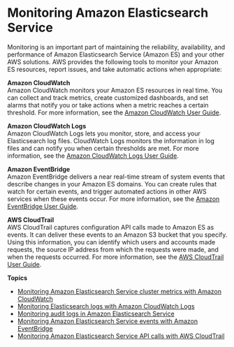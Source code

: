 # Monitoring Amazon Elasticsearch Service<a name="monitoring-es"></a>

Monitoring is an important part of maintaining the reliability, availability, and performance of Amazon Elasticsearch Service \(Amazon ES\) and your other AWS solutions\. AWS provides the following tools to monitor your Amazon ES resources, report issues, and take automatic actions when appropriate:

**Amazon CloudWatch**  
Amazon CloudWatch monitors your Amazon ES resources in real time\. You can collect and track metrics, create customized dashboards, and set alarms that notify you or take actions when a metric reaches a certain threshold\. For more information, see the [Amazon CloudWatch User Guide](https://docs.aws.amazon.com/AmazonCloudWatch/latest/monitoring/)\.

**Amazon CloudWatch Logs**  
Amazon CloudWatch Logs lets you monitor, store, and access your Elasticsearch log files\. CloudWatch Logs monitors the information in log files and can notify you when certain thresholds are met\. For more information, see the [Amazon CloudWatch Logs User Guide](https://docs.aws.amazon.com/AmazonCloudWatch/latest/logs/)\.

**Amazon EventBridge**  
Amazon EventBridge delivers a near real\-time stream of system events that describe changes in your Amazon ES domains\. You can create rules that watch for certain events, and trigger automated actions in other AWS services when these events occur\. For more information, see the [Amazon EventBridge User Guide](https://docs.aws.amazon.com/eventbridge/latest/userguide/)\.

**AWS CloudTrail**  
AWS CloudTrail captures configuration API calls made to Amazon ES as events\. It can deliver these events to an Amazon S3 bucket that you specify\. Using this information, you can identify which users and accounts made requests, the source IP address from which the requests were made, and when the requests occurred\. For more information, see the [AWS CloudTrail User Guide](https://docs.aws.amazon.com/awscloudtrail/latest/userguide/)\.

**Topics**
+ [Monitoring Amazon Elasticsearch Service cluster metrics with Amazon CloudWatch](es-managedomains-cloudwatchmetrics.md)
+ [Monitoring Elasticsearch logs with Amazon CloudWatch Logs](es-createdomain-configure-slow-logs.md)
+ [Monitoring audit logs in Amazon Elasticsearch Service](audit-logs.md)
+ [Monitoring Amazon Elasticsearch Service events with Amazon EventBridge](es-monitoring-events.md)
+ [Monitoring Amazon Elasticsearch Service API calls with AWS CloudTrail](es-managedomains-cloudtrailauditing.md)